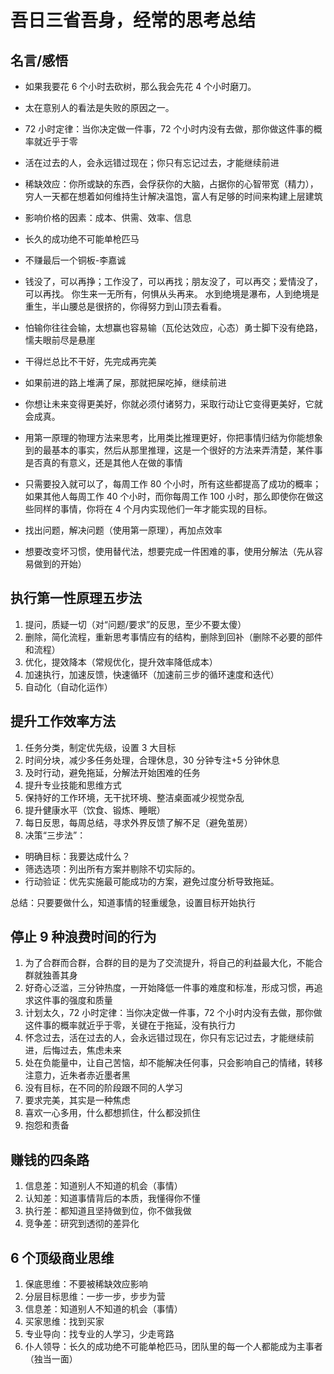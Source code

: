 # 吾日三省吾身，经常的思考总结

## 名言/感悟

- 如果我要花 6 个小时去砍树，那么我会先花 4 个小时磨刀。
- 太在意别人的看法是失败的原因之一。
- 72 小时定律：当你决定做一件事，72 个小时内没有去做，那你做这件事的概率就近乎于零
- 活在过去的人，会永远错过现在；你只有忘记过去，才能继续前进
- 稀缺效应：你所或缺的东西，会俘获你的大脑，占据你的心智带宽（精力），穷人一天都在想着如何维持生计解决温饱，富人有足够的时间来构建上层建筑
- 影响价格的因素：成本、供需、效率、信息
- 长久的成功绝不可能单枪匹马
- 不赚最后一个铜板-李嘉诚
- 钱没了，可以再挣；工作没了，可以再找；朋友没了，可以再交；爱情没了，可以再找。 你生来一无所有，何惧从头再来。 水到绝境是瀑布，人到绝境是重生，半山腰总是很挤的，你得努力到山顶去看看。
- 怕输你往往会输，太想赢也容易输（瓦伦达效应，心态）勇士脚下没有绝路，懦夫眼前尽是悬崖
- 干得烂总比不干好，先完成再完美
- 如果前进的路上堆满了屎，那就把屎吃掉，继续前进
- 你想让未来变得更美好，你就必须付诸努力，采取行动让它变得更美好，它就会成真。
- 用第一原理的物理方法来思考，比用类比推理更好，你把事情归结为你能想象到的最基本的事实，然后从那里推理，这是一个很好的方法来弄清楚，某件事是否真的有意义，还是其他人在做的事情
- 只需要投入就可以了，每周工作 80 个小时，所有这些都提高了成功的概率；如果其他人每周工作 40 个小时，而你每周工作 100 小时，那么即使你在做这些同样的事情，你将在 4 个月内实现他们一年才能实现的目标。

- 找出问题，解决问题（使用第一原理），再加点效率
- 想要改变坏习惯，使用替代法，想要完成一件困难的事，使用分解法（先从容易做到的开始）

## 执行第一性原理五步法

1.  提问，质疑一切（对“问题/要求”的反思，至少不要太傻）
2.  删除，简化流程，重新思考事情应有的结构，删除到回补（删除不必要的部件和流程）
3.  优化，提效降本（常规优化，提升效率降低成本）
4.  加速执行，加速反馈，快速循环（加速前三步的循环速度和迭代）
5.  自动化（自动化运作）

## 提升工作效率方法

1.  任务分类，制定优先级，设置 3 大目标
2.  时间分块，减少多任务处理，合理休息，30 分钟专注+5 分钟休息
3.  及时行动，避免拖延，分解法开始困难的任务
4.  提升专业技能和思维方式
5.  保持好的工作环境，无干扰环境、整洁桌面减少视觉杂乱
6.  提升健康水平（饮食、锻炼、睡眠）
7.  每日反思，每周总结，寻求外界反馈了解不足（避免茧房）
8.  决策“三步法”：

- 明确目标：我要达成什么？
- 筛选选项：列出所有方案并剔除不切实际的。
- 行动验证：优先实施最可能成功的方案，避免过度分析导致拖延。

总结：只要要做什么，知道事情的轻重缓急，设置目标开始执行

## 停止 9 种浪费时间的行为

1.  为了合群而合群，合群的目的是为了交流提升，将自己的利益最大化，不能合群就独善其身
2.  好奇心泛滥，三分钟热度，一开始降低一件事的难度和标准，形成习惯，再追求这件事的强度和质量
3.  计划太久，72 小时定律：当你决定做一件事，72 个小时内没有去做，那你做这件事的概率就近乎于零，关键在于拖延，没有执行力
4.  怀念过去，活在过去的人，会永远错过现在，你只有忘记过去，才能继续前进，后悔过去，焦虑未来
5.  处在负能量中，让自己苦恼，却不能解决任何事，只会影响自己的情绪，转移注意力，近朱者赤近墨者黑
6.  没有目标，在不同的阶段跟不同的人学习
7.  要求完美，其实是一种焦虑
8.  喜欢一心多用，什么都想抓住，什么都没抓住
9.  抱怨和责备

## 赚钱的四条路

1.  信息差：知道别人不知道的机会（事情）
2.  认知差：知道事情背后的本质，我懂得你不懂
3.  执行差：都知道且坚持做到位，你不做我做
4.  竞争差：研究到透彻的差异化

## 6 个顶级商业思维

1.  保底思维：不要被稀缺效应影响
2.  分层目标思维：一步一步，步步为营
3.  信息差：知道别人不知道的机会（事情）
4.  买家思维：找到买家
5.  专业导向：找专业的人学习，少走弯路
6.  仆人领导：长久的成功绝不可能单枪匹马，团队里的每一个人都能成为主事者（独当一面）
